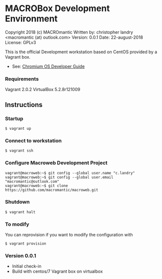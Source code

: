 # MACROBox Development Environment
Copyright 2018 (c) MACROmantic
Written by: christopher landry <macromantic (at) outlook.com>
Version: 0.0.1
Date: 22-august-2018
License: GPLv3

This is the official Development workstation based on CentOS provided by a Vagrant box.

* See: [Chromium OS Developer Guide](https://chromium.googlesource.com/chromiumos/docs/+/master/developer_guide.md)

### Requirements
Vagrant 2.0.2
VirtualBox 5.2.8r121009

## Instructions

### Startup

```
$ vagrant up
```

### Connect to workstation

```
$ vagrant ssh
```

### Configure Macroweb Development Project

```
vagrant@macroweb:~$ git config --global user.name "c.landry"
vagrant@macroweb:~$ git config --global user.email "macromantic@outlook.com"
vagrant@macroweb:~$ git clone https://github.com/macromantic/macroweb.git
```

### Shutdown

```
$ vagrant halt
```

### To modify 
You can reprovision if you want to modify the configuration with
```
$ vagrant provision
```

### Version 0.0.1
- Initial check-in
- Build with centos/7 Vagrant box on virtualbox

